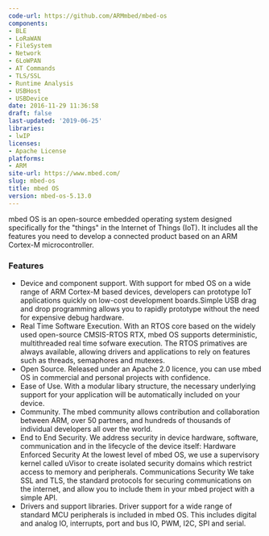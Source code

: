 ```yaml
---
code-url: https://github.com/ARMmbed/mbed-os
components:
- BLE
- LoRaWAN
- FileSystem
- Network
- 6LoWPAN
- AT Commands
- TLS/SSL
- Runtime Analysis
- USBHost
- USBDevice
date: 2016-11-29 11:36:58
draft: false
last-updated: '2019-06-25'
libraries:
- lwIP
licenses:
- Apache License
platforms:
- ARM
site-url: https://www.mbed.com/
slug: mbed-os
title: mbed OS
version: mbed-os-5.13.0
---
```

mbed OS is an open-source embedded operating system designed specifically for the "things" in the Internet of Things (IoT). It includes all the features you need to develop a connected product based on an ARM Cortex-M microcontroller.

<!--more-->

### Features
- Device and component support. With support for mbed OS on a wide range of ARM Cortex-M based devices, developers can prototype IoT applications quickly on low-cost development boards.Simple USB drag and drop programming allows you to rapidly prototype without the need for expensive debug hardware.
- Real Time Software Execution. With an RTOS core based on the widely used open-source CMSIS-RTOS RTX, mbed OS supports deterministic, multithreaded real time sofware execution. The RTOS primatives are always available, allowing drivers and applications to rely on features such as threads, semaphores and mutexes.
- Open Source. Released under an Apache 2.0 licence, you can use mbed OS in commercial and personal projects with confidence.
- Ease of Use. With a modular libary structure, the necessary underlying support for your application will be automatically included on your device.
- Community. The mbed community allows contribution and collaboration between ARM, over 50 partners, and hundreds of thousands of individual developers all over the world.
- End to End Security. We address security in device hardware, software, communication and in the lifecycle of the device itself: Hardware Enforced Security At the lowest level of mbed OS, we use a supervisory kernel called uVisor to create isolated security domains which restrict access to memory and peripherals. Communications Security We take SSL and TLS, the standard protocols for securing communications on the internet, and allow you to include them in your mbed project with a simple API.
- Drivers and support libraries. Driver support for a wide range of standard MCU peripherals is included in mbed OS. This includes digital and analog IO, interrupts, port and bus IO, PWM, I2C, SPI and serial.


